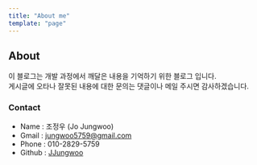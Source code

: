 ```yaml
---
title: "About me"
template: "page"
---
```


## About

이 블로그는 개발 과정에서 깨달은 내용을 기억하기 위한 블로그 입니다.<br>
게시글에 오타나 잘못된 내용에 대한 문의는 댓글이나 메일 주시면 감사하겠습니다. 

### Contact

- Name : 조정우 (Jo Jungwoo)
- Gmail : jungwoo5759@gmail.com
- Phone : 010-2829-5759
- Github : [JJungwoo](https://github.com/JJungwoo)


